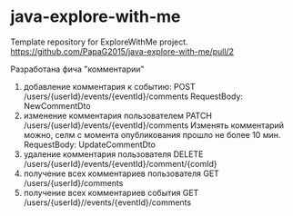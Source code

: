 # java-explore-with-me
Template repository for ExploreWithMe project.
https://github.com/PapaG2015/java-explore-with-me/pull/2

Разработана фича "комментарии"
1) добавление комментария к событию:
POST /users/{userId}/events/{eventId}/comments
    RequestBody: NewCommentDto
2) изменение комментария пользователем
PATCH /users/{userId}/events/{eventId}/comments
Изменять комментарий можно, селм с момента опубликования прошло не более 10 мин.
   RequestBody: UpdateCommentDto
3) удаление комментария пользователя
DELETE /users/{userId}/events/{eventId}/comment/{comId}
4) получение всех комментариев пользователя
GET /users/{userId}/comments
5) получение всех комментариев события
GET /users/{userId}//events/{eventId}/comments
